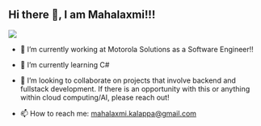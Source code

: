 ## Hi there 👋, I am Mahalaxmi!!!

![](https://komarev.com/ghpvc/?username=MahalaxmiK)

* 🔭 I’m currently working at Motorola Solutions as a Software Engineer!!

* 🌱 I’m currently learning C#

* 👯 I’m looking to collaborate on projects that involve backend and fullstack development. If there is an opportunity with this or anything within cloud computing/AI, please reach out!

* 📫 How to reach me: <mahalaxmi.kalappa@gmail.com>
